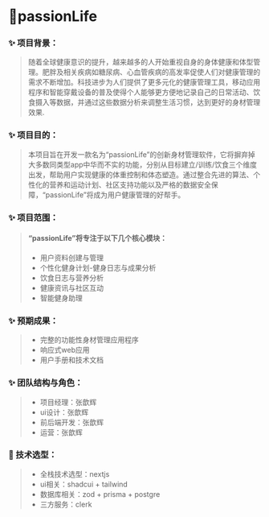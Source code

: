 # 🌈passionLife

### ✨ 项目背景：

> 随着全球健康意识的提升，越来越多的人开始重视自身的身体健康和体型管理。肥胖及相关疾病如糖尿病、心血管疾病的高发率促使人们对健康管理的需求不断增加。科技进步为人们提供了更多元化的健康管理工具，移动应用程序和智能穿戴设备的普及使得个人能够更方便地记录自己的日常活动、饮食摄入等数据，并通过这些数据分析来调整生活习惯，达到更好的身材管理效果.

### ✨ 项目目的：

>本项目旨在开发一款名为“passionLife”的创新身材管理软件，它将摒弃掉大多数同类型app中华而不实的功能，分别从目标建立/训练/饮食三个维度出发，帮助用户实现健康的体重控制和体态塑造。通过整合先进的算法、个性化的营养和运动计划、社区支持功能以及严格的数据安全保障，“passionLife”将成为用户健康管理的好帮手。

### ✨ 项目范围：

> #### “passionLife”将专注于以下几个核心模块：
>- 用户资料创建与管理
>- 个性化健身计划-健身日志与成果分析
>- 饮食日志与营养分析
>- 健康资讯与社区互动
>- 智能健身助理

### ✨ 预期成果：

>- 完整的功能性身材管理应用程序
>- 响应式web应用
>- 用户手册和技术文档

### ✨ 团队结构与角色：

>-  项目经理：张歆辉
>-  ui设计：张歆辉
>-  前后端开发：张歆辉
>-  运营：张歆辉

### 🚀 技术选型：

>- 全栈技术选型：nextjs
>- ui相关：shadcui + tailwind
>- 数据库相关：zod + prisma + postgre
>- 三方服务：clerk











	
	
